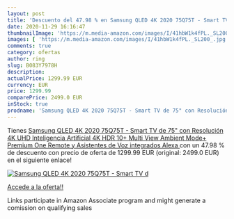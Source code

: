 ```yaml
---
layout: post
title: 'Descuento del 47.98 % en Samsung QLED 4K 2020 75Q75T - Smart TV d'
date: 2020-11-29 16:16:47
thumbnailImage: 'https://m.media-amazon.com/images/I/41hbW1k4fPL._SL200_.jpg'
images: [ 'https://m.media-amazon.com/images/I/41hbW1k4fPL._SL200_.jpg' ]
comments: true
category: ofertas
author: ring
slug: B083Y7978H
description:
actualPrice: 1299.99 EUR
currency: EUR
price: 1299.99
comparePrice: 2499.0 EUR
inStock: true
prodname: 'Samsung QLED 4K 2020 75Q75T - Smart TV de 75" con Resolución 4K UHD  Inteligencia Artificial 4K  HDR 10+  Multi View  Ambient Mode+  Premium One Remote y Asistentes de Voz integrados  Alexa '
---
```


Tienes [Samsung QLED 4K 2020 75Q75T - Smart TV de 75" con Resolución 4K UHD  Inteligencia Artificial 4K  HDR 10+  Multi View  Ambient Mode+  Premium One Remote y Asistentes de Voz integrados  Alexa ](https://www.amazon.es/dp/B083Y7978H/?tag=tolees-21) con un 47.98 % de descuento con precio de oferta de 1299.99 EUR (original: 2499.0 EUR) en el siguiente enlace!

[![Samsung QLED 4K 2020 75Q75T - Smart TV d](https://m.media-amazon.com/images/I/41hbW1k4fPL._SL200_.jpg)](https://www.amazon.es/dp/B083Y7978H/?tag=tolees-21)

[Accede a la oferta!!](https://www.amazon.es/dp/B083Y7978H/?tag=tolees-21)

Links participate in Amazon Associate program and might generate a comission on qualifying sales


